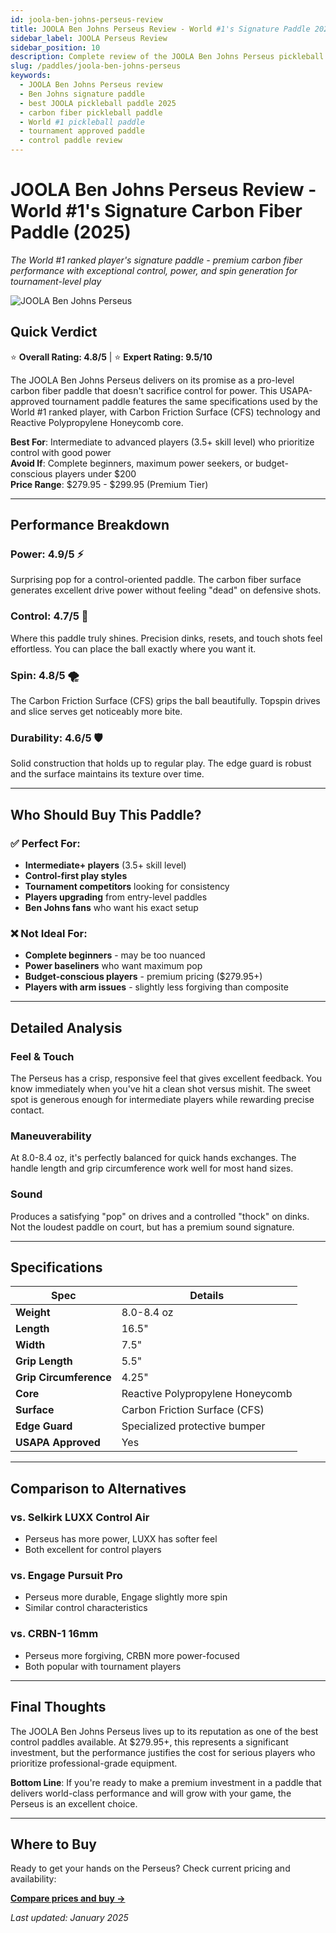 ```yaml
---
id: joola-ben-johns-perseus-review
title: JOOLA Ben Johns Perseus Review - World #1's Signature Paddle 2025
sidebar_label: JOOLA Perseus Review
sidebar_position: 10
description: Complete review of the JOOLA Ben Johns Perseus pickleball paddle. World #1's signature carbon fiber paddle with exceptional control, power, and spin generation. Expert analysis and buying guide.
slug: /paddles/joola-ben-johns-perseus
keywords:
  - JOOLA Ben Johns Perseus review
  - Ben Johns signature paddle
  - best JOOLA pickleball paddle 2025
  - carbon fiber pickleball paddle
  - World #1 pickleball paddle
  - tournament approved paddle
  - control paddle review
---
```


# JOOLA Ben Johns Perseus Review - World #1's Signature Carbon Fiber Paddle (2025)

*The World #1 ranked player's signature paddle - premium carbon fiber performance with exceptional control, power, and spin generation for tournament-level play*

![JOOLA Ben Johns Perseus](/img/paddles/joola-ben-johns-perseus.jpg)

## Quick Verdict

⭐ **Overall Rating: 4.8/5** | ⭐ **Expert Rating: 9.5/10**

The JOOLA Ben Johns Perseus delivers on its promise as a pro-level carbon fiber paddle that doesn't sacrifice control for power. This USAPA-approved tournament paddle features the same specifications used by the World #1 ranked player, with Carbon Friction Surface (CFS) technology and Reactive Polypropylene Honeycomb core.

**Best For**: Intermediate to advanced players (3.5+ skill level) who prioritize control with good power  
**Avoid If**: Complete beginners, maximum power seekers, or budget-conscious players under $200  
**Price Range**: $279.95 - $299.95 (Premium Tier)

---

## Performance Breakdown

### **Power: 4.9/5** ⚡
Surprising pop for a control-oriented paddle. The carbon fiber surface generates excellent drive power without feeling "dead" on defensive shots.

### **Control: 4.7/5** 🎯
Where this paddle truly shines. Precision dinks, resets, and touch shots feel effortless. You can place the ball exactly where you want it.

### **Spin: 4.8/5** 🌪️
The Carbon Friction Surface (CFS) grips the ball beautifully. Topspin drives and slice serves get noticeably more bite.

### **Durability: 4.6/5** 🛡️
Solid construction that holds up to regular play. The edge guard is robust and the surface maintains its texture over time.

---

## Who Should Buy This Paddle?

### ✅ **Perfect For:**
- **Intermediate+ players** (3.5+ skill level)
- **Control-first play styles** 
- **Tournament competitors** looking for consistency
- **Players upgrading** from entry-level paddles
- **Ben Johns fans** who want his exact setup

### ❌ **Not Ideal For:**
- **Complete beginners** - may be too nuanced
- **Power baseliners** who want maximum pop
- **Budget-conscious players** - premium pricing ($279.95+)
- **Players with arm issues** - slightly less forgiving than composite

---

## Detailed Analysis

### **Feel & Touch**
The Perseus has a crisp, responsive feel that gives excellent feedback. You know immediately when you've hit a clean shot versus mishit. The sweet spot is generous enough for intermediate players while rewarding precise contact.

### **Maneuverability** 
At 8.0-8.4 oz, it's perfectly balanced for quick hands exchanges. The handle length and grip circumference work well for most hand sizes.

### **Sound**
Produces a satisfying "pop" on drives and a controlled "thock" on dinks. Not the loudest paddle on court, but has a premium sound signature.

---

## Specifications

| Spec | Details |
|------|---------|
| **Weight** | 8.0-8.4 oz |
| **Length** | 16.5" |
| **Width** | 7.5" |
| **Grip Length** | 5.5" |
| **Grip Circumference** | 4.25" |
| **Core** | Reactive Polypropylene Honeycomb |
| **Surface** | Carbon Friction Surface (CFS) |
| **Edge Guard** | Specialized protective bumper |
| **USAPA Approved** | Yes |

---

## Comparison to Alternatives

### vs. **Selkirk LUXX Control Air** 
- Perseus has more power, LUXX has softer feel
- Both excellent for control players

### vs. **Engage Pursuit Pro** 
- Perseus more durable, Engage slightly more spin
- Similar control characteristics

### vs. **CRBN-1 16mm**
- Perseus more forgiving, CRBN more power-focused
- Both popular with tournament players

---

## Final Thoughts

The JOOLA Ben Johns Perseus lives up to its reputation as one of the best control paddles available. At $279.95+, this represents a significant investment, but the performance justifies the cost for serious players who prioritize professional-grade equipment.

**Bottom Line**: If you're ready to make a premium investment in a paddle that delivers world-class performance and will grow with your game, the Perseus is an excellent choice.

---

## Where to Buy

Ready to get your hands on the Perseus? Check current pricing and availability:

**[Compare prices and buy →](https://amazon.com/s?k=JOOLA+Ben+Johns+Perseus+pickleball+paddle&tag=getapickle-20)**

*Last updated: January 2025*